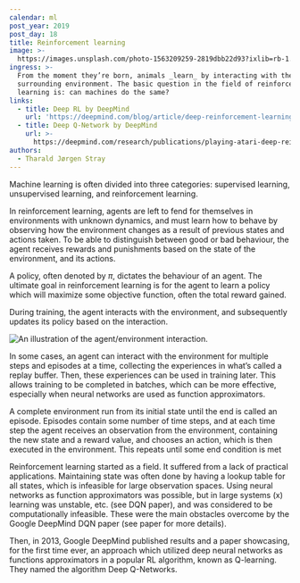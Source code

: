 ```yaml
---
calendar: ml
post_year: 2019
post_day: 18
title: Reinforcement learning
image: >-
  https://images.unsplash.com/photo-1563209259-2819dbb22d93?ixlib=rb-1.2.1&ixid=eyJhcHBfaWQiOjEyMDd9&auto=format&fit=crop&w=1100&q=60
ingress: >-
  From the moment they’re born, animals _learn_ by interacting with their
  surrounding environment. The basic question in the field of reinforcement
  learning is: can machines do the same?
links:
  - title: Deep RL by DeepMind
    url: 'https://deepmind.com/blog/article/deep-reinforcement-learning'
  - title: Deep Q-Network by DeepMind
    url: >-
      https://deepmind.com/research/publications/playing-atari-deep-reinforcement-learning
authors:
  - Tharald Jørgen Stray
---
```

Machine learning is often divided into three categories: supervised learning, unsupervised learning, and reinforcement learning.

In reinforcement learning, agents are left to fend for themselves in environments with unknown dynamics, and must learn how to behave by observing how the environment changes as a result of previous states and actions taken. To be able to distinguish between good or bad behaviour, the agent receives rewards and punishments based on the state of the environment, and its actions. 

A policy, often denoted by $\pi$, dictates the behaviour of an agent. The ultimate goal in reinforcement learning is for the agent to learn a policy which will maximize some objective function, often the total reward gained. 

During training, the agent interacts with the environment, and subsequently updates its policy based on the interaction.

![An illustration of the agent/environment interaction.](https://i.ibb.co/qkwCmBR/agent-environment.png)

In some cases, an agent can interact with the environment for multiple steps and episodes at a time, collecting the experiences in what’s called a replay buffer. Then, these experiences can be used in training later. This allows training to be completed in batches, which can be more effective, especially when neural networks are used as function approximators.

A complete environment run from its initial state until the end is called an episode. Episodes contain some number of time steps, and at each time step the agent receives an observation from the environment, containing the new state and a reward value, and chooses an action, which is then executed in the environment. This repeats until some end condition is met

Reinforcement learning started as a field. It suffered from a lack of practical applications. Maintaining state was often done by having a lookup table for all states, which is infeasible for large observation spaces. Using neural networks as function approximators was possible, but in large systems (x) learning was unstable, etc. (see DQN paper), and was considered to be computationally infeasible. These were the main obstacles overcome by the Google DeepMind DQN paper (see paper for more details).

Then, in 2013, Google DeepMind published results and a paper showcasing, for the first time ever, an approach which utilized deep neural networks as functions approximators in a popular RL algorithm, known as Q-learning. They named the algorithm Deep Q-Networks.
